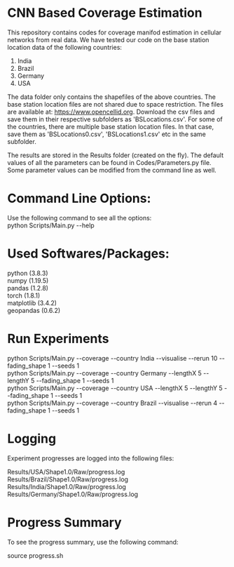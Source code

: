 # CNN Based Coverage Estimation
 
This repository contains codes for coverage manifod estimation in cellular networks from real data. We have tested our
code on the base station location data of the following countries:

1. India
2. Brazil
3. Germany
4. USA

The data folder only contains the shapefiles of the above countries. The base station location files are not shared 
due to space restriction. The files are available at: https://www.opencellid.org. Download the csv files and save them in their
respective subfolders as 'BSLocations.csv'. For some of the countries, there are multiple base station
location files. In that case, save them as 'BSLocations0.csv', 'BSLocations1.csv' etc in the same subfolder.

The results are stored in the Results folder (created on the fly). The default values of all the parameters
can be found in Codes/Parameters.py file. Some parameter values can be modified from the command line as well.

# Command Line Options:

Use the following command to see all the options:  
python Scripts/Main.py --help

# Used Softwares/Packages:

python (3.8.3)    
numpy (1.19.5)  
pandas (1.2.8)  
torch (1.8.1)  
matplotlib (3.4.2)  
geopandas (0.6.2)


# Run Experiments

python Scripts/Main.py --coverage --country India --visualise --rerun 10 --fading_shape 1 --seeds 1     
python Scripts/Main.py --coverage --country Germany --lengthX 5 --lengthY 5 --fading_shape 1 --seeds 1   
python Scripts/Main.py --coverage --country USA --lengthX 5 --lengthY 5 --fading_shape 1 --seeds 1   
python Scripts/Main.py --coverage --country Brazil --visualise --rerun 4 --fading_shape 1 --seeds 1   

# Logging

Experiment progresses are logged into the following files:   

Results/USA/Shape1.0/Raw/progress.log   
Results/Brazil/Shape1.0/Raw/progress.log      
Results/India/Shape1.0/Raw/progress.log    
Results/Germany/Shape1.0/Raw/progress.log     

# Progress Summary

To see the progress summary, use the following command:

source progress.sh